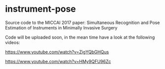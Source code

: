 # instrument-pose

Source code to the MICCAI 2017 paper: Simultaneous Recognition and Pose Estimation of Instruments in Minimally Invasive Surgery

Code will be uploaded soon, in the mean time have a look at the following videos:

https://www.youtube.com/watch?v=ZigYQbGHQus

https://www.youtube.com/watch?v=HMy9QFU96Zc
